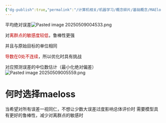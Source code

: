 ```yaml
---
{"dg-publish":true,"permalink":"/计算机相关/机器学习/概念碎片/基础概念/MAEloss/","dgPassFrontmatter":true,"created":"2025-05-09T00:45:13.422+08:00","updated":"2025-05-09T02:17:34.106+08:00"}
---
```


平均绝对误差![Pasted image 20250509004533.png](/img/user/Pasted%20image%2020250509004533.png)

对<font color="#c00000">离群点的敏感度较低</font>，鲁棒性更强

并且与原始目标的单位相同

<font color="#c00000">导数在0处不连续</font>，所以优化时具有挑战

对应预测误差的中位数估计（最小化绝对偏差）
![Pasted image 20250509005559.png](/img/user/Pasted%20image%2020250509005559.png)
# 何时选择maeloss
当希望对所有误差一视同仁，不想让少数大误差过度影响总体评价时
需要模型具有更好的鲁棒性，减少对离群点的敏感时
